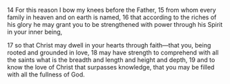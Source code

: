 14 For this reason I bow my knees before the Father, 
15 from whom every family in heaven and on earth is named, 
16 that according to the riches of his glory he may grant you to be strengthened with power through his Spirit in your inner being, 

17 so that Christ may dwell in your hearts through faith—that you, being rooted and grounded in love, 
18 may have strength to comprehend with all the saints what is the breadth and length and height and depth, 
19 and to know the love of Christ that surpasses knowledge, that you may be filled with all the fullness of God.